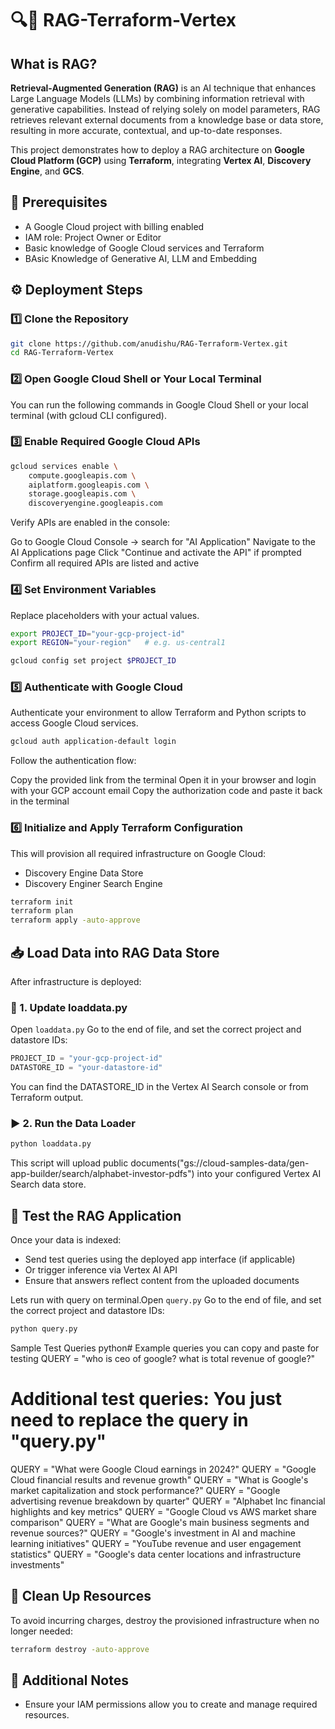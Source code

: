 # 🔍🤖 RAG-Terraform-Vertex

## What is RAG?

**Retrieval-Augmented Generation (RAG)** is an AI technique that enhances Large Language Models (LLMs) by combining information retrieval with generative capabilities. Instead of relying solely on model parameters, RAG retrieves relevant external documents from a knowledge base or data store, resulting in more accurate, contextual, and up-to-date responses.

This project demonstrates how to deploy a RAG architecture on **Google Cloud Platform (GCP)** using **Terraform**, integrating **Vertex AI**, **Discovery Engine**, and **GCS**.

## 🚀 Prerequisites

* A Google Cloud project with billing enabled
* IAM role: Project Owner or Editor
* Basic knowledge of Google Cloud services and Terraform
* BAsic Knowledge of Generative AI, LLM and Embedding

## ⚙️ Deployment Steps

### 1️⃣ Clone the Repository

```bash
git clone https://github.com/anudishu/RAG-Terraform-Vertex.git
cd RAG-Terraform-Vertex
```

### 2️⃣ Open Google Cloud Shell or Your Local Terminal

You can run the following commands in Google Cloud Shell or your local terminal (with gcloud CLI configured).

### 3️⃣ Enable Required Google Cloud APIs

```bash
gcloud services enable \
    compute.googleapis.com \
    aiplatform.googleapis.com \
    storage.googleapis.com \
    discoveryengine.googleapis.com
```
Verify APIs are enabled in the console:

Go to Google Cloud Console → search for "AI Application"
Navigate to the AI Applications page
Click "Continue and activate the API" if prompted
Confirm all required APIs are listed and active

### 4️⃣ Set Environment Variables

Replace placeholders with your actual values.

```bash
export PROJECT_ID="your-gcp-project-id"
export REGION="your-region"   # e.g. us-central1

gcloud config set project $PROJECT_ID
```

### 5️⃣ Authenticate with Google Cloud

Authenticate your environment to allow Terraform and Python scripts to access Google Cloud services.

```bash
gcloud auth application-default login
```
Follow the authentication flow:

Copy the provided link from the terminal
Open it in your browser and login with your GCP account email
Copy the authorization code and paste it back in the terminal

### 6️⃣ Initialize and Apply Terraform Configuration

This will provision all required infrastructure on Google Cloud:

* Discovery Engine Data Store
* Discovery Enginer Search Engine

```bash
terraform init
terraform plan
terraform apply -auto-approve
```

## 📥 Load Data into RAG Data Store

After infrastructure is deployed:

### 🔧 1. Update loaddata.py

Open `loaddata.py` Go to the end of file, and set the correct project and datastore IDs:

```python
PROJECT_ID = "your-gcp-project-id"
DATASTORE_ID = "your-datastore-id"
```

You can find the DATASTORE_ID in the Vertex AI Search console or from Terraform output.

### ▶️ 2. Run the Data Loader

```bash
python loaddata.py
```

This script will upload public documents("gs://cloud-samples-data/gen-app-builder/search/alphabet-investor-pdfs")  into your configured Vertex AI Search data store.

## 🧪 Test the RAG Application

Once your data is indexed:

* Send test queries using the deployed app interface (if applicable)
* Or trigger inference via Vertex AI API
* Ensure that answers reflect content from the uploaded documents

Lets run with query on terminal.Open `query.py` Go to the end of file, and set the correct project and datastore IDs:

```bash
python query.py
```

Sample Test Queries
python# Example queries you can copy and paste for testing
QUERY = "who is ceo of google? what is total revenue of google?"

# Additional test queries: You just need to replace the query in "query.py"
QUERY = "What were Google Cloud earnings in 2024?"
QUERY = "Google Cloud financial results and revenue growth"
QUERY = "What is Google's market capitalization and stock performance?"
QUERY = "Google advertising revenue breakdown by quarter"
QUERY = "Alphabet Inc financial highlights and key metrics"
QUERY = "Google Cloud vs AWS market share comparison"
QUERY = "What are Google's main business segments and revenue sources?"
QUERY = "Google's investment in AI and machine learning initiatives"
QUERY = "YouTube revenue and user engagement statistics"
QUERY = "Google's data center locations and infrastructure investments"

## 🧹 Clean Up Resources

To avoid incurring charges, destroy the provisioned infrastructure when no longer needed:

```bash
terraform destroy -auto-approve
```

## 📌 Additional Notes

* Ensure your IAM permissions allow you to create and manage required resources.
